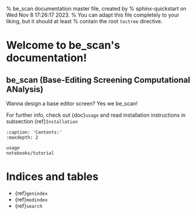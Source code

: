 % be_scan documentation master file, created by
% sphinx-quickstart on Wed Nov  8 17:26:17 2023.
% You can adapt this file completely to your liking, but it should at least
% contain the root `toctree` directive.

# Welcome to be_scan's documentation!

## be_scan (Base-Editing Screening Computational ANalysis)

Wanna design a base editor screen? Yes we be_scan!

For further info, check out {doc}`usage` and read installation instructions in subsection {ref}`Installation`

```{toctree}
:caption: 'Contents:'
:maxdepth: 2

usage
notebooks/tutorial
```


# Indices and tables

- {ref}`genindex`
- {ref}`modindex`
- {ref}`search`
